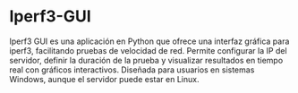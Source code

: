 # Iperf3-GUI
Iperf3 GUI es una aplicación en Python que ofrece una interfaz gráfica para iperf3, facilitando pruebas de velocidad de red. Permite configurar la IP del servidor, definir la duración de la prueba y visualizar resultados en tiempo real con gráficos interactivos. Diseñada para usuarios en sistemas Windows, aunque el servidor puede estar en Linux.
